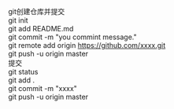 git创建仓库并提交<br>
git init<br>
git add README.md<br>
git commit -m "you commint message."<br>
git remote add origin https://github.com/xxxx.git<br>
git push -u origin master<br>
提交<br>
git status<br>
git add .<br>
git commit -m "xxxx"<br>
git push -u origin master<br>